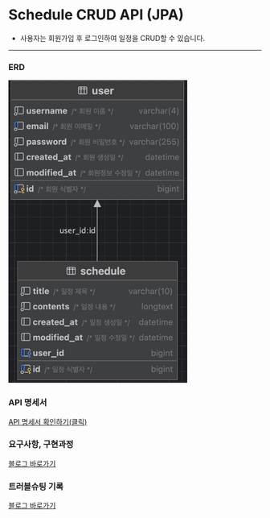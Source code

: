 # Schedule CRUD API (JPA)
* 사용자는 회원가입 후 로그인하여 일정을 CRUD할 수 있습니다.
---
### ERD
![img.png](img.png)
### API 명세서
[API 명세서 확인하기(클릭)](https://documenter.getpostman.com/view/44705343/2sB2qcAzs2)
### 요구사항, 구현과정
[블로그 바로가기](https://ung9776.tistory.com/69)
### 트러블슈팅 기록
[블로그 바로가기](https://ung9776.tistory.com/70)
